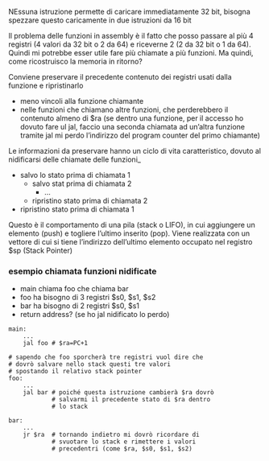 NEssuna istruzione permette di caricare immediatamente 32 bit, bisogna spezzare questo caricamente in due istruzioni da 16 bit

Il problema delle funzioni in assembly è il fatto che posso passare al più 4 registri (4 valori da 32 bit o 2 da 64) e riceverne 2 (2 da 32 bit o 1 da 64).
Quindi mi potrebbe esser utile fare più chiamate a più funzioni. Ma quindi, come ricostruisco la memoria in ritorno?

Conviene preservare il precedente contenuto dei registri usati dalla funzione e ripristinarlo
- meno vincoli alla funzione chiamante
- nelle funzioni che chiamano altre funzioni, che perderebbero il contenuto almeno di $ra (se dentro una funzione, per il accesso ho dovuto fare ul jal, faccio una seconda chiamata ad un’altra funzione tramite jal mi perdo l’indirizzo del program counter del primo chiamante)

Le informazioni da preservare hanno un ciclo di vita caratteristico, dovuto al nidificarsi delle chiamate delle funzioni_
- salvo lo stato prima di chiamata 1
	- salvo stat prima di chiamata 2
		- …
	- ripristino stato prima di chiamata 2
- ripristino stato prima di chiamata 1

Questo è il comportamento di una pila (stack o LIFO), in cui aggiungere un elemento (push) e togliere l’ultimo inserito (pop). Viene realizzata con un vettore di cui si tiene l’indirizzo dell’ultimo elemento occupato nel registro $sp (Stack Pointer)

### esempio chiamata funzioni nidificate
- main chiama foo che chiama bar
- foo ha bisogno di 3 registri $s0, $s1, $s2
- bar ha bisogno di 2 registri $s0, $s1
- return address? (se ho jal nidificato lo perdo)
```arm-asm
main:
	...
	jal foo # $ra=PC+1

# sapendo che foo sporcherà tre registri vuol dire che
# dovrò salvare nello stack questi tre valori
# spostando il relativo stack pointer
foo:
	...
	jal bar # poiché questa istruzione cambierà $ra dovrò
			# salvarmi il precedente stato di $ra dentro
			# lo stack

bar:
	...
	jr $ra  # tornando indietro mi dovrò ricordare di 
			# svuotare lo stack e rimettere i valori 
			# precedentri (come $ra, $s0, $s1, $s2)
	
```